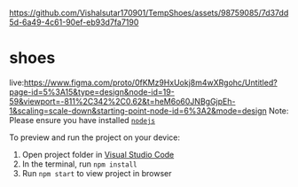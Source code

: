 
https://github.com/Vishalsutar170901/TempShoes/assets/98759085/7d37dd5d-6a49-4c61-90ef-eb93d7fa7190


  # shoes
  live:https://www.figma.com/proto/0fKMz9HxUokj8m4wXRgohc/Untitled?page-id=5%3A15&type=design&node-id=19-59&viewport=-811%2C342%2C0.62&t=heM6o60JNBgGjpEh-1&scaling=scale-down&starting-point-node-id=6%3A2&mode=design
  Note: Please ensure you have installed <code><a href="https://nodejs.org/en/download/">nodejs</a></code>

  To preview and run the project on your device:
  1) Open project folder in <a href="https://code.visualstudio.com/download">Visual Studio Code</a>
  2) In the terminal, run `npm install`
  3) Run `npm start` to view project in browser
  
